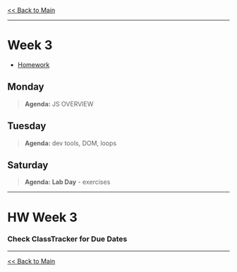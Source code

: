 [<< Back to Main](../README.md)

---
# Week 3
- [Homework](#hw-week-3)

## Monday
> **Agenda:** JS OVERVIEW

## Tuesday
> **Agenda:** dev tools, DOM, loops

## Saturday
> **Agenda:** **Lab Day** - exercises
---
# HW Week 3
### Check ClassTracker for Due Dates

---
[<< Back to Main](../README.md)